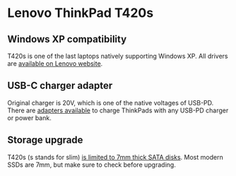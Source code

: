# Lenovo ThinkPad T420s

## Windows XP compatibility
T420s is one of the last laptops natively supporting Windows XP. All drivers are [available on Lenovo website](https://pcsupport.lenovo.com/us/en/products/laptops-and-netbooks/thinkpad-t-series-laptops/thinkpad-t420s).

## USB-C charger adapter
Original charger is 20V, which is one of the native voltages of USB-PD. There are [adapters available](https://www.aliexpress.com/item/1005003421729196.html) to charge ThinkPads with any USB-PD charger or power bank.

## Storage upgrade
T420s (s stands for slim) [is limited to 7mm thick SATA disks](https://forum.thinkpads.com/viewtopic.php?f=45&t=100345). Most modern SSDs are 7mm, but make sure to check before upgrading.

